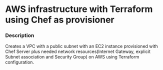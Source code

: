 # AWS infrastructure with Terraform using Chef as provisioner  

### Description  
Creates a VPC with a public subnet with an EC2 instance provisioned with Chef Server plus needed network resources(Internet Gateway, explicit Subnet association and Security Group) on AWS using Terraform configuration.
